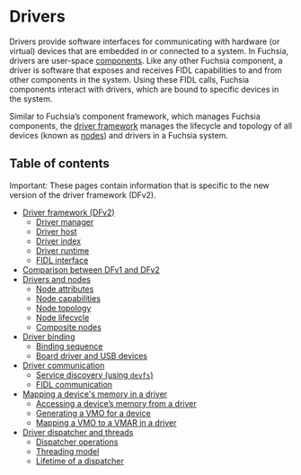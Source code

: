 # Drivers

Drivers provide software interfaces for communicating with hardware (or virtual)
devices that are embedded in or connected to a system. In Fuchsia, drivers are
user-space [components][components]. Like any other Fuchsia component, a driver
is software that exposes and receives FIDL capabilities to and from other
components in the system. Using these FIDL calls, Fuchsia components interact
with drivers, which are bound to specific devices in the system.

Similar to Fuchsia’s component framework, which manages Fuchsia components, the
[driver framework][driver-framework] manages the lifecycle and topology of
all devices (known as [nodes][nodes]) and drivers in a Fuchsia system.

## Table of contents

Important: These pages contain information that is specific to the new
version of the driver framework (DFv2).

*  [Driver framework (DFv2)][driver-framework]
   *  [Driver manager][driver-manager]
   *  [Driver host][driver-host]
   *  [Driver index][driver-index]
   *  [Driver runtime][driver-runtime]
   *  [FIDL interface][fidl-interface]
*  [Comparison between DFv1 and DFv2][dfv1-and-dfv2]
*  [Drivers and nodes][nodes]
   *  [Node attributes][node-attributes]
   *  [Node capabilities][node-capabilities]
   *  [Node topology][node-topology]
   *  [Node lifecycle][node-lifecycle]
   *  [Composite nodes][composite-nodes]
*  [Driver binding][driver-binding]
   *  [Binding sequence][binding-sequence]
   *  [Board driver and USB devices][board-driver-and-usb-devices]
*  [Driver communication][driver-communication]
   *  [Service discovery (using `devfs`)][service-discovery]
   *  [FIDL communication][fidl-communication]
*  [Mapping a device's memory in a driver][mapping-memory]
   *  [Accessing a device’s memory from a driver][accessing-driver-memory]
   *  [Generating a VMO for a device][generating-vmo]
   *  [Mapping a VMO to a VMAR in a driver][mapping-vmo]
*  [Driver dispatcher and threads][driver-dispatcher]
   *  [Dispatcher operations][dispatcher-operations]
   *  [Threading model][threading-model]
   *  [Lifetime of a dispatcher][lifetime-of-dispatcher]

<!-- Reference links -->

[components]: /concepts/components/v2/README.md
[driver-framework]: driver_framework.md
[driver-manager]: driver_framework.md#driver_manager
[driver-host]: driver_framework.md#driver_host
[driver-index]: driver_framework.md#driver_index
[driver-runtime]: driver_framework.md#driver_runtime
[fidl-interface]: driver_framework.md#fidl_interface
[dfv1-and-dfv2]: comparison_between_dfv1_and_dfv2.md
[nodes]: drivers_and_nodes.md
[node-attributes]: drivers_and_nodes.md#node_attributes
[node-capabilities]: drivers_and_nodes.md#node_capabilities
[node-topology]: drivers_and_nodes.md#node_topology
[node-lifecycle]: drivers_and_nodes.md#node_lifecycle
[composite-nodes]: drivers_and_nodes.md#composite_nodes
[driver-binding]: driver_binding.md
[binding-sequence]: driver_binding.md#binding_sequence
[board-driver-and-usb-devices]: driver_binding.md#board_driver_and_usb_devices
[driver-communication]: driver_communication.md
[service-discovery]: driver_communication.md#service_discovery_using_devfs
[fidl-communication]: driver_communication.md#fidl_communication
[mapping-memory]: mapping-a-devices-memory-in-a-driver.md
[accessing-driver-memory]: mapping-a-devices-memory-in-a-driver.md#accessing-devices
[generating-vmo]: mapping-a-devices-memory-in-a-driver.md#generating-a-vmo-for-a-device
[mapping-vmo]: mapping-a-devices-memory-in-a-driver.md#mapping-a-vmo-to-a-vmar-in-a-driver
[driver-dispatcher]: driver-dispatcher-and-threads.md
[dispatcher-operations]: driver-dispatcher-and-threads.md#dispatcher-operations
[threading-model]: driver-dispatcher-and-threads.md#threading-model
[lifetime-of-dispatcher]: driver-dispatcher-and-threads.md#lifetime-dispatcher

